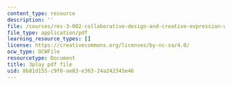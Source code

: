 ```yaml
---
content_type: resource
description: ''
file: /courses/res-3-002-collaborative-design-and-creative-expression-with-arduino-microcontrollers-january-iap-2017/8b81d155c9f0ae83e36324a242345e46_4pPggNBGK88.pdf
file_type: application/pdf
learning_resource_types: []
license: https://creativecommons.org/licenses/by-nc-sa/4.0/
ocw_type: OCWFile
resourcetype: Document
title: 3play pdf file
uid: 8b81d155-c9f0-ae83-e363-24a242345e46
---
```

